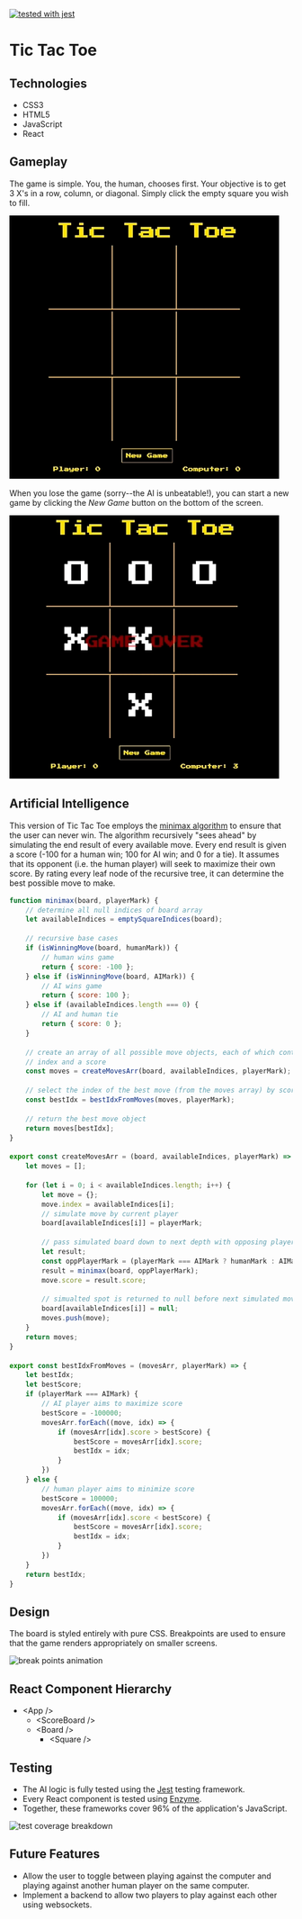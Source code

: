 [![tested with jest](https://img.shields.io/badge/tested_with-jest-99424f.svg)](https://github.com/facebook/jest)

# Tic Tac Toe #

## Technologies ## 
* CSS3 
* HTML5
* JavaScript
* React

## Gameplay ##
The game is simple. You, the human, chooses first. Your objective is to get 3 X's in a row, column, or diagonal. Simply click the empty square you wish to fill.

![tied game](https://github.com/omarnyte/Tic-Tac-Toe/blob/master/assets/images/tie.gif)

When you lose the game (sorry--the AI is unbeatable!), you can start a new game by clicking the *New Game* button on the bottom of the screen. 

![new game](https://github.com/omarnyte/Tic-Tac-Toe/blob/master/assets/images/new-game.gif)

## Artificial Intelligence ## 
This version of Tic Tac Toe employs the [minimax algorithm](https://en.wikipedia.org/wiki/Minimax) to ensure that the user can never win. The algorithm recursively "sees ahead" by simulating the end result of every available move. Every end result is given a score (-100 for a human win; 100 for AI win; and 0 for a tie). It assumes that its opponent (i.e. the human player) will seek to maximize their own score. By rating every leaf node of the recursive tree, it can determine the best possible move to make. 

```JavaScript
function minimax(board, playerMark) {
    // determine all null indices of board array 
    let availableIndices = emptySquareIndices(board);

    // recursive base cases  
    if (isWinningMove(board, humanMark)) {
        // human wins game
        return { score: -100 };
    } else if (isWinningMove(board, AIMark)) {
        // AI wins game 
        return { score: 100 };
    } else if (availableIndices.length === 0) {
        // AI and human tie 
        return { score: 0 };
    }

    // create an array of all possible move objects, each of which contains an 
    // index and a score
    const moves = createMovesArr(board, availableIndices, playerMark);    

    // select the index of the best move (from the moves array) by score based on the current player 
    const bestIdx = bestIdxFromMoves(moves, playerMark);

    // return the best move object
    return moves[bestIdx];
}

export const createMovesArr = (board, availableIndices, playerMark) => {
    let moves = [];
    
    for (let i = 0; i < availableIndices.length; i++) {
        let move = {};
        move.index = availableIndices[i];
        // simulate move by current player 
        board[availableIndices[i]] = playerMark;

        // pass simulated board down to next depth with opposing player as current player  
        let result;
        const oppPlayerMark = (playerMark === AIMark ? humanMark : AIMark);
        result = minimax(board, oppPlayerMark);
        move.score = result.score;

        // simualted spot is returned to null before next simulated move
        board[availableIndices[i]] = null;
        moves.push(move);
    }
    return moves;
}

export const bestIdxFromMoves = (movesArr, playerMark) => {
    let bestIdx;
    let bestScore;
    if (playerMark === AIMark) {
        // AI player aims to maximize score 
        bestScore = -100000;
        movesArr.forEach((move, idx) => {
            if (movesArr[idx].score > bestScore) {
                bestScore = movesArr[idx].score;
                bestIdx = idx;
            }
        })
    } else {
        // human player aims to minimize score
        bestScore = 100000;
        movesArr.forEach((move, idx) => {
            if (movesArr[idx].score < bestScore) {
                bestScore = movesArr[idx].score;
                bestIdx = idx;
            }
        }) 
    }
    return bestIdx;
}
``` 

## Design ##
The board is styled entirely with pure CSS. Breakpoints are used to ensure that the game renders appropriately on smaller screens. 

![break points animation](https://github.com/omarnyte/Tic-Tac-Toe/blob/master/assets/images/break-points.gif)



## React Component Hierarchy ## 
* \<App /> 
    * \<ScoreBoard /> 
    * \<Board /> 
        * \<Square />  

## Testing ##
* The AI logic is fully tested using the [Jest](https://facebook.github.io/jest/) testing framework. 
* Every React component is tested using [Enzyme](http://airbnb.io/enzyme/). 
* Together, these frameworks cover 96% of the application's JavaScript.


![test coverage breakdown](github.com/omarnyte/Tic-Tac-Toe/blob/master/assets/images/test-coverage.png)


## Future Features ## 
* Allow the user to toggle between playing against the computer and playing against another human player on the same computer. 
* Implement a backend to allow two players to play against each other using websockets.
